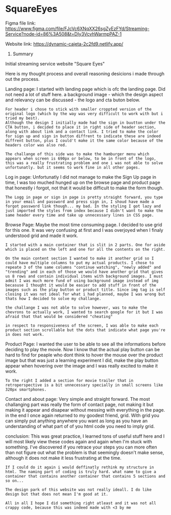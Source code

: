 # SquareEyes

Figma file link:
https://www.figma.com/file/FJcVc6XNqXX26sgZyEzFYd/Streaming-Service?node-id=86%3A508&t=DIy3VcvhWarmpPAZ-1

Website link:
https://dynamic-cajeta-2c2fd9.netlify.app/

1. Summary

Initial streaming service website "Square Eyes"

Here is my thought process and overall reasoning desicions i made through out the process.

Landing page:
    I started with landing page which is ofc the landing page. Did not need a lot of stuff here. a background image - which the design aspect and relevancy can be discussed - the logo and cta buton below.

    For header i chose to stick with smaller croppted version of the original logo (which by the way was very difficult to work with but i tried my best). 
    Although the design I initially made had the sign in buutton under the CTA button, i decided to place it in right side of header section, along with about link and a contact link. I tried to make the color for sign up and sign in button diffrent to indicate these are indeed diffrent button, plus I could't make it the same color because of the headers color was also red.

    The challange of this side was to make the hamburger menu which appears when screen is 690px or below, to be in front of the logo, this was a really frustrating problem and one i was not able to solve unfortunatly. but it seems to work fine in all other pages.

Log in page:
    Unfortunatly I did not manage to make the Sign Up page in time, I was too muched hunged up on the browse page and product page that honestly i forgot, not that it would be difficult to make the form though. 

    The Logg in page or sign in page is pretty straight forward, you type in your email and password and press sign in, I shoud have made a forgot password link though... my bad. In the styling I got lazy and just imported the styles from index because I didn't want to make the same header every time and take up unnecessary lines in CSS page.

Browse Page:
    Maybe the most time consuming page. I decided to use grid for this one. It was very confusing at first and I was overjoyed when I finaly understood grid and made it work. 

    I started with a main container that is slit in 2 parts. One for aside which is placed on the left and one for all the contents on the right.

    On the main content section I wanted to make it another grid so I could have multiple columns to put my actual products. I chose to repeate 3 of the same columns "continue watching", "newly added" and "trending" and in each of those we would have another grid that gives us 8 rows and contain individual items with background images. I must admit I was much more fund of using background image instead of img becasuse I thought it would be easier to add stuff in front of the images such as the play button or product title. Since img tag is self closing it was not ideal for what i had planned, maybe I was wrong but thats how I decided to solve my challange. 

    the challange I was not able to solve however, was to make the chevrons to actually work, I wanted to search google for it but I was afraid that that would be considered "cheating"

    in respect to responsiveness of the screen, I was able to make each product section scrollable but the dots that indicate what page you're in does not work.

Product Page:
    I wanted the user to be able to see all the informations before deciding to play the movie. Now I know that the actual play button can be hard to find for peaple who dont think to hover the mouse over the product image but that was just a learning experiment I did, make the play button appear when hovering over the image and I was really excited to make it work.

    To the right I added a section for movie trailer that in retroperspective is a bit unnecessary specially in small screens like 320px smartphones. 

Contact and about page:
    Very simple and straight forward. The most challanging part was really the form of contact page, not making it but making it appear and disapear without messing with everything in the page. in the end I once again returned to my goodest friend, grid. With grid you can simply put anything anywhere you want as long as you have an understanding of what part of of you html code you need to imply grid. 

conclusion:
    This was great practice, I learned tons of useful stuff here and I will most likely view these codes again and again when I'm stuck with something. I've discovered if you retrace your steps you can more often than not figure out what the problem is that seemingly doesn't make sense, although it does not make it less frustrating at the time.


    If I could do it again i would deffinatly rethink my structure in html. The naming part of coding is truly hard. what name to give a container that contains another container that contains 5 sections and so on... 

    The design park of this website was not really ideall. I do like design but that does not mean I'm good at it.

    All in all I hope I did something right atleast and it was not all crappy code, because this was indeed made with <3 by me 
  
